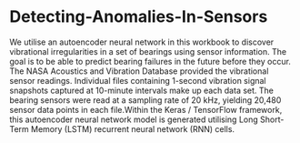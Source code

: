 # Detecting-Anomalies-In-Sensors
We utilise an autoencoder neural network in this workbook to discover vibrational irregularities in a set of bearings using sensor information. The goal is to be able to predict bearing failures in the future before they occur. The NASA Acoustics and Vibration Database provided the vibrational sensor readings. Individual files containing 1-second vibration signal snapshots captured at 10-minute intervals make up each data set. The bearing sensors were read at a sampling rate of 20 kHz, yielding 20,480 sensor data points in each file.Within the Keras / TensorFlow framework, this autoencoder neural network model is generated utilising Long Short-Term Memory (LSTM) recurrent neural network (RNN) cells.

